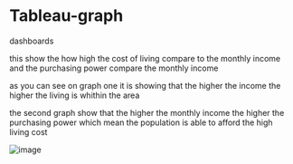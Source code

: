 # Tableau-graph

dashboards

this show the how high the cost of living compare to the monthly income and the purchasing power compare the monthly income

as you can see on graph one it is showing that the higher the income the higher the living is whithin the area

the second graph show that the higher the monthly income the higher the purchasing power which mean the population is able to afford the high living cost

![image](https://github.com/vanpham2000/Tableau-graph/assets/86323153/9eb961cc-73f4-4ee6-81d1-242a5583551c)
